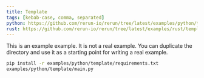 ```yaml
---
title: Template
tags: [kebab-case, comma, separated]
python: https://github.com/rerun-io/rerun/tree/latest/examples/python/template/main.py
rust: https://github.com/rerun-io/rerun/tree/latest/examples/rust/template/src/main.rs
---
```


<!-- Place a screenshot here -->

This is an example example. It is not a real example. You can duplicate the directory and use it as a starting point for writing a real example.

```bash
pip install -r examples/python/template/requirements.txt
examples/python/template/main.py
```
